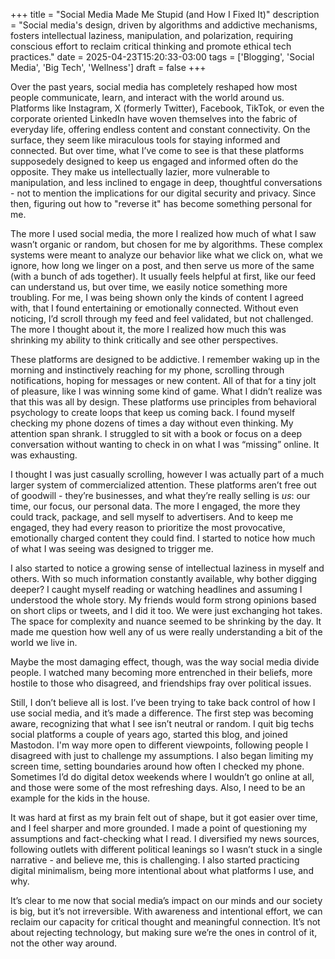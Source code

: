 +++
title = "Social Media Made Me Stupid (and How I Fixed It)"
description = "Social media's design, driven by algorithms and addictive mechanisms, fosters intellectual laziness, manipulation, and polarization, requiring conscious effort to reclaim critical thinking and promote ethical tech practices."
date = 2025-04-23T15:20:33-03:00
tags = ['Blogging', 'Social Media', 'Big Tech', 'Wellness']
draft = false
+++

Over the past years, social media has completely reshaped how most people communicate, learn, and interact with the world around us. Platforms like Instagram, X (formerly Twitter), Facebook, TikTok, or even the corporate oriented LinkedIn have woven themselves into the fabric of everyday life, offering endless content and constant connectivity. On the surface, they seem like miraculous tools for staying informed and connected. But over time, what I’ve come to see is that these platforms supposedely designed to keep us engaged and informed often do the opposite. They make us intellectually lazier, more vulnerable to manipulation, and less inclined to engage in deep, thoughtful conversations - not to mention the implications for our digital security and privacy. Since then, figuring out how to "reverse it" has become something personal for me.

The more I used social media, the more I realized how much of what I saw wasn’t organic or random, but chosen for me by algorithms. These complex systems were meant to analyze our behavior like what we click on, what we ignore, how long we linger on a post, and then serve us more of the same (with a bunch of ads together). It usually feels helpful at first, like our feed can understand us, but over time, we easily notice something more troubling. For me, I was being shown only the kinds of content I agreed with, that I found entertaining or emotionally connected. Without even noticing, I’d scroll through my feed and feel validated, but not challenged. The more I thought about it, the more I realized how much this was shrinking my ability to think critically and see other perspectives.

These platforms are designed to be addictive. I remember waking up in the morning and instinctively reaching for my phone, scrolling through notifications, hoping for messages or new content. All of that for a tiny jolt of pleasure, like I was winning some kind of game. What I didn’t realize was that this was all by design. These platforms use principles from behavioral psychology to create loops that keep us coming back. I found myself checking my phone dozens of times a day without even thinking. My attention span shrank. I struggled to sit with a book or focus on a deep conversation without wanting to check in on what I was “missing” online. It was exhausting.

I thought I was just casually scrolling, however I was actually part of a much larger system of commercialized attention. These platforms aren’t free out of goodwill - they’re businesses, and what they’re really selling is *us*: our time, our focus, our personal data. The more I engaged, the more they could track, package, and sell myself to advertisers. And to keep me engaged, they had every reason to prioritize the most provocative, emotionally charged content they could find. I started to notice how much of what I was seeing was designed to trigger me.

I also started to notice a growing sense of intellectual laziness in myself and others. With so much information constantly available, why bother digging deeper? I caught myself reading or watching headlines and assuming I understood the whole story. My friends would form strong opinions based on short clips or tweets, and I did it too. We were just exchanging hot takes. The space for complexity and nuance seemed to be shrinking by the day. It made me question how well any of us were really understanding a bit of the world we live in.

Maybe the most damaging effect, though, was the way social media divide people. I watched many becoming more entrenched in their beliefs, more hostile to those who disagreed, and friendships fray over political issues.

Still, I don’t believe all is lost. I’ve been trying to take back control of how I use social media, and it’s made a difference. The first step was becoming aware, recognizing that what I see isn’t neutral or random. I quit big techs social platforms a couple of years ago, started this blog, and joined Mastodon. I'm way more open to different viewpoints, following people I disagreed with just to challenge my assumptions. I also began limiting my screen time, setting boundaries around how often I checked my phone. Sometimes I’d do digital detox weekends where I wouldn’t go online at all, and those were some of the most refreshing days. Also, I need to be an example for the kids in the house.

It was hard at first as my brain felt out of shape, but it got easier over time, and I feel sharper and more grounded. I made a point of questioning my assumptions and fact-checking what I read. I diversified my news sources, following outlets with different political leanings so I wasn’t stuck in a single narrative - and believe me, this is challenging. I also started practicing digital minimalism, being more intentional about what platforms I use, and why.

It’s clear to me now that social media’s impact on our minds and our society is big, but it’s not irreversible. With awareness and intentional effort, we can reclaim our capacity for critical thought and meaningful connection. It’s not about rejecting technology, but making sure we’re the ones in control of it, not the other way around.